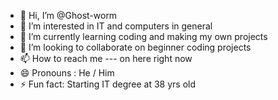 - 👋 Hi, I’m @Ghost-worm
- 👀 I’m interested in IT and computers in general
- 🌱 I’m currently learning coding and making my own projects
- 💞️ I’m looking to collaborate on beginner coding projects
- 📫 How to reach me --- on here right now
- 😄 Pronouns : He / Him
- ⚡ Fun fact: Starting IT degree at 38 yrs old

<!---
Ghost-worm/Ghost-worm is a ✨ special ✨ repository because its `README.md` (this file) appears on your GitHub profile.
You can click the Preview link to take a look at your changes.
--->
